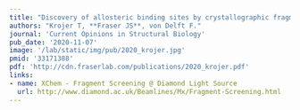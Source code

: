 ```yaml
---
title: "Discovery of allosteric binding sites by crystallographic fragment screening."
authors: "Krojer T, **Fraser JS**, von Delft F."
journal: 'Current Opinions in Structural Biology'
pub_date: '2020-11-07'
image: '/lab/static/img/pub/2020_krojer.jpg'
pmid: '33171388'
pdf: 'http://cdn.fraserlab.com/publications/2020_krojer.pdf'
links:
- name: XChem - Fragment Screening @ Diamond Light Source
  url: http://www.diamond.ac.uk/Beamlines/Mx/Fragment-Screening.html
---
```

